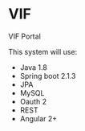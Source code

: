 # VIF
VIF Portal

This system will use:
- Java 1.8
- Spring boot 2.1.3
- JPA
- MySQL
- Oauth 2
- REST
- Angular 2+
